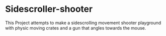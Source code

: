 # Sidescroller-shooter
This Project attempts to make a sidescrolling movement shooter playground with physic moving crates and a gun that angles towards the mouse.

